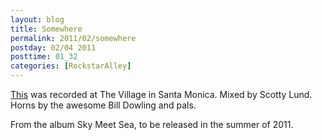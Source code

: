 ```yaml
---
layout: blog
title: Somewhere
permalink: 2011/02/somewhere
postday: 02/04 2011
posttime: 01_32
categories: [RockstarAlley]
---
```


<p><a href="http://www.kristeraxel.com/media/2011-0203-s.mp3">This</a> was recorded at The Village in Santa Monica. Mixed by Scotty Lund. Horns by the awesome Bill Dowling and pals.</p>
<p>From the album Sky Meet Sea, to be released in the summer of 2011.</p>
